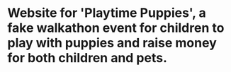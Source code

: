 # Website for 'Playtime Puppies', a fake walkathon event for children to play with puppies and raise money for both children and pets.
